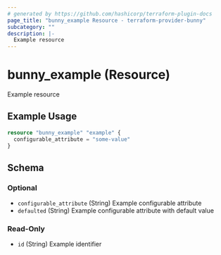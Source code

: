 ```yaml
---
# generated by https://github.com/hashicorp/terraform-plugin-docs
page_title: "bunny_example Resource - terraform-provider-bunny"
subcategory: ""
description: |-
  Example resource
---
```


# bunny_example (Resource)

Example resource

## Example Usage

```terraform
resource "bunny_example" "example" {
  configurable_attribute = "some-value"
}
```

<!-- schema generated by tfplugindocs -->
## Schema

### Optional

- `configurable_attribute` (String) Example configurable attribute
- `defaulted` (String) Example configurable attribute with default value

### Read-Only

- `id` (String) Example identifier
